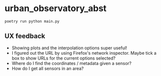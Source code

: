 # urban_observatory_abst

`poetry run python main.py`

## UX feedback

- Showing plots and the interpolation options super useful!
- I figured out the URL by using Firefox's network inspector. Maybe tick a box
  to show URLs for the current options selected?
- Where do I find the coordinates / metadata given a sensor?
- How do I get all sensors in an area?
